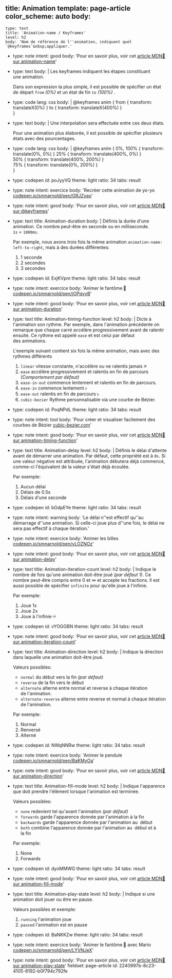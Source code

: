 title: Animation
template: page-article
color_scheme: auto
body:
  -
    type: text
    title: 'Animation-name / Keyframes'
    level: h2
    body: 'Nom de référence de l''animation, indiquant quel `@keyframes`&nbsp;appliquer.'
  -
    type: note
    intent: good
    body: 'Pour en savoir plus, voir cet [article MDN🦖 sur animation-name](https://developer.mozilla.org/fr/docs/Web/CSS/animation-name)'
  -
    type: text
    body: |
      Les keyframes indiquent les étapes constituant une&nbsp;animation. 
      
      Dans son expression la plus simple, il est possible de spécifier un état de départ `from` _(0%)_ et un état de fin `to`&nbsp;_(100%)_ .
  -
    type: code
    lang: css
    body: |
      @keyframes anim { 
        from { transform: translateX(0%) } 
        to { transform: translateX(400%) }  
      }
  -
    type: text
    body: |
      Une interpolation sera effectuée entre ces deux&nbsp;états.
      
      Pour une animation plus élaborée, il est possible de spécifier plusieurs états avec des&nbsp;pourcentages.
  -
    type: code
    lang: css
    body: |
      @keyframes anim { 
        0%, 100% { transform: translate(0%, 0%) } 
        25% { transform: translate(400%, 0%) }  
        50% { transform: translate(400%, 200%) }  
        75% { transform: translate(0%, 200%) }  
      }
  -
    type: codepen
    id: poJyyVQ
    theme: light
    ratio: 34
    tabs: result
  -
    type: note
    intent: exercice
    body: 'Recréer cette animation de yo-yo [codepen.io/smnarnold/pen/GRJZvao](https://codepen.io/smnarnold/pen/GRJZvao?editors=110)'
  -
    type: note
    intent: good
    body: 'Pour en savoir plus, voir cet [article MDN🦖 sur @keyframes](https://developer.mozilla.org/fr/docs/Web/CSS/@keyframes)'
  -
    type: text
    title: Animation-duration
    body: |
      Définis la durée d'une animation. Ce nombre peut-être en seconde ou en milliseconde. 
      `1s`&nbsp;=&nbsp;`1000ms`.
      
      Par exemple, nous avons trois fois la même animation `animation-name: left-to-right`, mais à des durées différentes:
      
      1. 1 seconde
      2. 2 secondes
      3. 3 secondes
  -
    type: codepen
    id: ExjKVpm
    theme: light
    ratio: 34
    tabs: result
  -
    type: note
    intent: exercice
    body: 'Animer le fantôme&thinsp;👻 [codepen.io/smnarnold/pen/jOPqvvB](https://codepen.io/smnarnold/pen/jOPqvvB?editors=110)'
  -
    type: note
    intent: good
    body: 'Pour en savoir plus, voir cet [article MDN🦖 sur animation-duration](https://developer.mozilla.org/fr/docs/Web/CSS/animation-duration)'
  -
    type: text
    title: Animation-timing-function
    level: h2
    body: |
      Dicte à l'animation son rythme. Par exemple, dans l'animation précédente on remarque que chaque carré accélère progressivement avant de ralentir ensuite. Ce rythme est appelé `ease` et est celui par défaut des&nbsp;animations.
      
      L'exemple suivant contient six fois la même animation, mais avec des rythmes&nbsp;différents
      
      1. `linear` vitesse constante, n'accélère ou ne ralentis&nbsp;jamais&thinsp;↗️
      2. `ease` accélère progressivement et ralentis en fin de parcours _(Comportement par&nbsp;défaut)_
      3. `ease-in-out` commence lentement et ralentis en fin de&nbsp;parcours.
      4. `ease-in` commence lentement&thinsp;⤴️
      5. `ease-out` ralentis en fin de&nbsp;parcours&thinsp;⤵️
      6. `cubic-bezier` Rythme personnalisable via une courbe de&nbsp;Bézier.
  -
    type: codepen
    id: PoqNPdL
    theme: light
    ratio: 34
    tabs: result
  -
    type: note
    intent: tool
    body: 'Pour créer et visualiser facilement des courbes de Bézier [cubic-bezier.com](https://cubic-bezier.com/)'
  -
    type: note
    intent: good
    body: 'Pour en savoir plus, voir cet [article MDN🦖 sur animation-timing-function](https://developer.mozilla.org/fr/docs/Web/CSS/animation-timing-function)'
  -
    type: text
    title: Animation-delay
    level: h2
    body: |
      Définis le délai d'attente avant de démarrer une animation. Par défaut, cette propriété est à `0s`. Si une valeur négative est attribuée, l'animation débutera déjà commencé, comme-ci l'équivalent de la valeur s'était déjà&nbsp;écoulée.
      
      Par exemple:
      
      1. Aucun délai
      2. Délais de 0.5s
      3. Délais d'une seconde
  -
    type: codepen
    id: bGdpEYe
    theme: light
    ratio: 34
    tabs: result
  -
    type: note
    intent: warning
    body: 'Le délai n''est effectif qu''au démarrage d''une animation. Si celle-ci joue plus d''une fois, le délai ne sera pas effectif à chaque&nbsp;itération.'
  -
    type: note
    intent: exercice
    body: 'Animer les billes [codepen.io/smnarnold/pen/yLOZNOz](https://codepen.io/smnarnold/pen/yLOZNOz?editors=110)'
  -
    type: note
    intent: good
    body: 'Pour en savoir plus, voir cet [article MDN🦖 sur animation-delay](https://developer.mozilla.org/fr/docs/Web/CSS/animation-delay)'
  -
    type: text
    title: Animation-iteration-count
    level: h2
    body: |
      Indique le nombre de fois qu'une animation doit-être joué _(par défaut&nbsp;1)_. Ce nombre peut-être compris entre 0 et &infin; et accepte les fractions. Il est aussi possible de spécifier `infinite` pour qu'elle joue à&nbsp;l'infinie.
      
      Par exemple:
      
      1. Joue 1x
      2. Joue 2x
      3. Joue à l'infinie&thinsp;♾️
  -
    type: codepen
    id: vYOGGBN
    theme: light
    ratio: 34
    tabs: result
  -
    type: note
    intent: good
    body: 'Pour en savoir plus, voir cet [article MDN🦖 sur animation-iteration-count](https://developer.mozilla.org/fr/docs/Web/CSS/animation-iteration-count)'
  -
    type: text
    title: Animation-direction
    level: h2
    body: |
      Indique la direction dans laquelle une animation doit-être joué.
      
      Valeurs possibles:
      
      - `normal` du début vers la fin _(par&nbsp;défaut)_
      - `reverse` de la fin vers le début
      - `alternate` alterne entre normal et reverse à chaque itération de&nbsp;l'animation.
      - `alternate-reverse` alterne entre reverse et normal à chaque itération de&nbsp;l'animation.
      
      Par exemple:
      
      1. Normal
      2. Renversé
      3. Alterné
  -
    type: codepen
    id: NWqNNRw
    theme: light
    ratio: 34
    tabs: result
  -
    type: note
    intent: exercice
    body: 'Animer le pendule [codepen.io/smnarnold/pen/BaKMyOa](https://codepen.io/smnarnold/pen/BaKMyOa?editors=110)'
  -
    type: note
    intent: good
    body: 'Pour en savoir plus, voir cet [article MDN🦖 sur animation-direction](https://developer.mozilla.org/fr/docs/Web/CSS/animation-direction)'
  -
    type: text
    title: Animation-fill-mode
    level: h2
    body: |
      Indique l'apparence que doit prendre l'élément lorsque l'animation est&nbsp;terminée.
      
      Valeurs possibles:
      
      - `none` redevient tel qu'avant l'animation _(par&nbsp;défaut)_
      - `forwards` garde l'apparence donnée par l'animation à la&nbsp;fin
      - `backwards` garde l'apparence donnée par l'animation au &nbsp;début
      - `both` combine l'apparence donnée par l'animation au &nbsp;début et à la&nbsp;fin
      
      Par exemple:
      
      1. None
      2. Forwards
  -
    type: codepen
    id: dyoMMWG
    theme: light
    ratio: 34
    tabs: result
  -
    type: note
    intent: good
    body: 'Pour en savoir plus, voir cet [article MDN🦖 sur animation-fill-mode](https://developer.mozilla.org/fr/docs/Web/CSS/animation-fill-mode)'
  -
    type: text
    title: Animation-play-state
    level: h2
    body: |
      Indique si une animation doit jouer ou être en&nbsp;pause.
      
      Valeurs possibles et&nbsp;exemple:
      
      1. `running` l'animation&nbsp;joue
      2. `paused` l'animation est en&nbsp;pause
  -
    type: codepen
    id: BaNKKZw
    theme: light
    ratio: 34
    tabs: result
  -
    type: note
    intent: exercice
    body: 'Animer le fantôme&thinsp;👻 avec Mario [codepen.io/smnarnold/pen/LYVNJeX](https://codepen.io/smnarnold/pen/LYVNJeX?editors=110)'
  -
    type: note
    intent: good
    body: 'Pour en savoir plus, voir cet [article MDN🦖 sur animation-play-state](https://developer.mozilla.org/fr/docs/Web/CSS/animation-play-state)'
fieldset: page-article
id: 2240997b-8c23-4105-8192-b0f794c792fe
